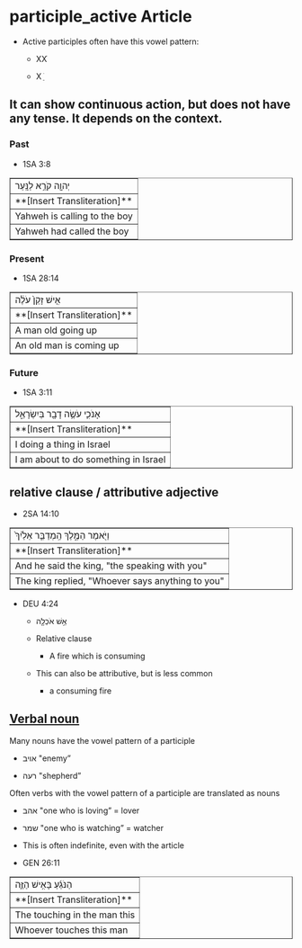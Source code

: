 # participle_active Article
* Active participles often have this vowel pattern:
    
    * XXׁ
    
    * X  ֵ ׁ

## It can show continuous action, but does not have any tense. It depends on the context.

### Past
* 1SA 3:8
<table border="1" class="docutils">
<colgroup>
<col width="100%" />
</colgroup>
<tbody valign="top">
<tr class="row-odd"><td>יְהוָ֖ה קֹרֵ֥א לַנָּֽעַר</td>
</tr>
<tr class="row-even"><td>**[Insert Transliteration]**</td>
</tr>
<tr class="row-odd"><td>Yahweh is calling to the boy</td>
</tr>
<tr class="row-even"><td>Yahweh had called the boy</td>
</tr>
</tbody>
</table>

### Present 
* 1SA 28:14
<table border="1" class="docutils">
<colgroup>
<col width="100%" />
</colgroup>
<tbody valign="top">
<tr class="row-odd"><td>אִ֤ישׁ זָקֵן֙ עֹלֶ֔ה</td>
</tr>
<tr class="row-even"><td>**[Insert Transliteration]**</td>
</tr>
<tr class="row-odd"><td>A man old going up</td>
</tr>
<tr class="row-even"><td>An old man is coming up</td>
</tr>
</tbody>
</table>

### Future
* 1SA 3:11
<table border="1" class="docutils">
<colgroup>
<col width="100%" />
</colgroup>
<tbody valign="top">
<tr class="row-odd"><td>אָנֹכִ֛י עֹשֶׂ֥ה דָבָ֖ר בְּיִשְׂרָאֵ֑ל</td>
</tr>
<tr class="row-even"><td>**[Insert Transliteration]**</td>
</tr>
<tr class="row-odd"><td>I doing a thing in Israel</td>
</tr>
<tr class="row-even"><td>I am about to do something in Israel</td>
</tr>
</tbody>
</table>

## relative clause / attributive adjective
* 2SA 14:10
<table border="1" class="docutils">
<colgroup>
<col width="100%" />
</colgroup>
<tbody valign="top">
<tr class="row-odd"><td>וַיֹּ֖אמֶר הַמֶּ֑לֶךְ הַֽמְדַבֵּ֤ר אֵלַ֙יִךְ֙</td>
</tr>
<tr class="row-even"><td>**[Insert Transliteration]**</td>
</tr>
<tr class="row-odd"><td>And he said the king, "the speaking with you"</td>
</tr>
<tr class="row-even"><td>The king replied, "Whoever says anything to you"</td>
</tr>
</tbody>
</table>

* DEU 4:24
    * אֵ֥שׁ אֹכְלָ֖ה
    
    * Relative clause		
    
        * A fire which is consuming

    * This can also be attributive, but is less common
    
        * a consuming fire

## [Verbal noun](https://git.door43.org/Door43/en-uhg/src/master/content/verb/02.md#verbal-nouns) 
Many nouns have the vowel pattern of a participle

* אויב "enemy”

* רעה "shepherd”

Often verbs with the vowel pattern of a participle are translated as nouns

* אהב "one who is loving” = lover

* שמר "one who is watching” = watcher

* This is often indefinite, even with the article

* GEN 26:11
<table border="1" class="docutils">
<colgroup>
<col width="100%" />
</colgroup>
<tbody valign="top">
<tr class="row-odd"><td>הַנֹּגֵ֜עַ בָּאִ֥ישׁ הַזֶּ֛ה</td>
</tr>
<tr class="row-even"><td>**[Insert Transliteration]**</td>
</tr>
<tr class="row-odd"><td>The touching in the man this</td>
</tr>
<tr class="row-even"><td>Whoever touches this man</td>
</tr>
</tbody>
</table>